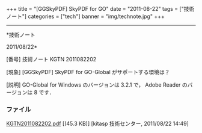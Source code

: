 ﻿+++
title = "[GGSkyPDF] SkyPDF for GO"
date = "2011-08-22"
tags = ["技術ノート"]
categories = ["tech"]
banner = "img/technote.jpg"
+++

-----------------------------------------------------------------------------------------------------------------------------

*技術ノート

2011/08/22*


[番号]
技術ノート KGTN 2011082202

[現象]
[GGSkyPDF] SkyPDF for GO-Global がサポートする環境は？

[説明]
GO-Global for Windows のバージョンは 3.2.1 で， Adobe Reader
のバージョンは 8 です．


### ファイル

 
 


[KGTN2011082202.pdf](http://techreport.kitasp.net/attachments/download/601/KGTN2011082202.pdf)
 [(45.3 KB)] [kitasp 技術センター, 2011/08/22
14:49]


 


 

